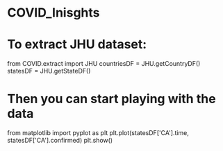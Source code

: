 # COVID_Inisghts

# To extract JHU dataset:
from COVID.extract import JHU
countriesDF = JHU.getCountryDF()
statesDF = JHU.getStateDF()

# Then you can start playing with the data
from matplotlib import pyplot as plt
plt.plot(statesDF['CA'].time, statesDF['CA'].confirmed)
plt.show()

